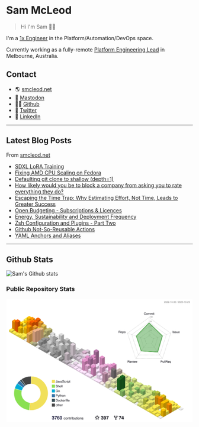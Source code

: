 # Sam McLeod

> Hi I'm Sam 👋🏻

I'm a [1x Engineer](https://1x.engineer/) in the Platform/Automation/DevOps space.

Currently working as a fully-remote [Platform Engineering Lead](https://smcleod.net/cv/) in Melbourne, Australia.

## Contact

- 🌎 [smcleod.net](https://smcleod.net)
- 🐘 [Mastodon](https://aus.social/@s_mcleod)
- 🧑‍💻 [Github](https://www.github.com/sammcj)
- 🦃 [Twitter](https://www.twitter.com/sammcj)
- 👔 [LinkedIn](https://www.linkedin.com/in/sammcj)

---

## Latest Blog Posts

From [smcleod.net](https://smcleod.net)

<!-- BLOG-POST-LIST:START -->
- [SDXL LoRA Training](https://smcleod.net/2023/10/sdxl-lora-training/)
- [Fixing AMD CPU Scaling on Fedora](https://smcleod.net/2023/07/fixing-amd-cpu-scaling-on-fedora/)
- [Defaulting git clone to shallow &lpar;depth=1&rpar;](https://smcleod.net/2023/05/defaulting-git-clone-to-shallow-depth1/)
- [How likely would you be to block a company from asking you to rate everything they do?](https://smcleod.net/2023/05/how-likely-would-you-be-to-block-a-company-from-asking-you-to-rate-everything-they-do/)
- [Escaping the Time Trap: Why Estimating Effort, Not Time, Leads to Greater Success](https://smcleod.net/2023/04/escaping-the-time-trap-why-estimating-effort-not-time-leads-to-greater-success/)
- [Open Budgeting - Subscriptions &amp; Licences](https://smcleod.net/2023/01/open-budgeting-subscriptions-licences/)
- [Energy, Sustainability and Deployment Frequency](https://smcleod.net/2022/12/energy-sustainability-and-deployment-frequency/)
- [Zsh Configuration and Plugins - Part Two](https://smcleod.net/2022/11/zsh-configuration-and-plugins-part-two/)
- [Github Not-So-Reusable Actions](https://smcleod.net/2022/11/github-not-so-reusable-actions/)
- [YAML Anchors and Aliases](https://smcleod.net/2022/11/yaml-anchors-and-aliases/)
<!-- BLOG-POST-LIST:END -->

---

## Github Stats

![Sam's Github stats](https://github-readme-stats.vercel.app/api?username=sammcj&count_private=true)

### Public Repository Stats

![3D Stats](https://raw.githubusercontent.com/sammcj/sammcj/main/profile-3d-contrib/profile-season-animate.svg)

<!-- ![Stats (Public Repos)](/metrics.base.svg)  -->

<!-- markdownlint-disable-next-line -->
<a rel="me" href="https://aus.social/@s_mcleod"></a>
